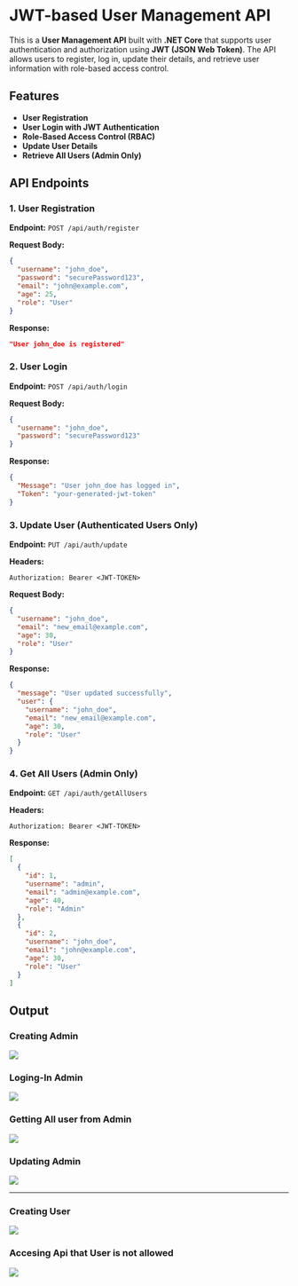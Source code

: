 # JWT-based User Management API

This is a **User Management API** built with **.NET Core** that supports user authentication and authorization using **JWT (JSON Web Token)**. The API allows users to register, log in, update their details, and retrieve user information with role-based access control.

## Features

- **User Registration**
- **User Login with JWT Authentication**
- **Role-Based Access Control (RBAC)**
- **Update User Details**
- **Retrieve All Users (Admin Only)**

## API Endpoints

### 1. User Registration

**Endpoint:** `POST /api/auth/register`

**Request Body:**

```json
{
  "username": "john_doe",
  "password": "securePassword123",
  "email": "john@example.com",
  "age": 25,
  "role": "User"
}
```

**Response:**

```json
"User john_doe is registered"
```

### 2. User Login

**Endpoint:** `POST /api/auth/login`

**Request Body:**

```json
{
  "username": "john_doe",
  "password": "securePassword123"
}
```

**Response:**

```json
{
  "Message": "User john_doe has logged in",
  "Token": "your-generated-jwt-token"
}
```

### 3. Update User (Authenticated Users Only)

**Endpoint:** `PUT /api/auth/update`

**Headers:**

```
Authorization: Bearer <JWT-TOKEN>
```

**Request Body:**

```json
{
  "username": "john_doe",
  "email": "new_email@example.com",
  "age": 30,
  "role": "User"
}
```

**Response:**

```json
{
  "message": "User updated successfully",
  "user": {
    "username": "john_doe",
    "email": "new_email@example.com",
    "age": 30,
    "role": "User"
  }
}
```

### 4. Get All Users (Admin Only)

**Endpoint:** `GET /api/auth/getAllUsers`

**Headers:**

```
Authorization: Bearer <JWT-TOKEN>
```

**Response:**

```json
[
  {
    "id": 1,
    "username": "admin",
    "email": "admin@example.com",
    "age": 40,
    "role": "Admin"
  },
  {
    "id": 2,
    "username": "john_doe",
    "email": "john@example.com",
    "age": 30,
    "role": "User"
  }
]
```

## Output 

### Creating Admin
![](./Ouput/Admin1.png)

### Loging-In  Admin
![](./Ouput/Admin2.png)

### Getting All user from Admin
![](./Ouput/Admin3.png)

### Updating Admin
![](./Ouput/Admin4.png)

---

### Creating User
![](./Ouput/User1.png)

### Accesing Api that User is not allowed
![](./Ouput/User2.png)